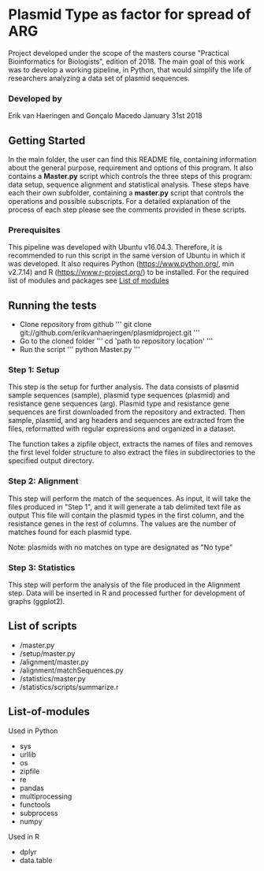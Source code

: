 # Plasmid Type as factor for spread of ARG

Project developed under the scope of the masters course "Practical Bioinformatics for Biologists", edition of 2018.
The main goal of this work was to develop a working pipeline, in Python, that would simplify the life of researchers analyzing a data set of plasmid sequences.

### Developed by
Erik van Haeringen and Gonçalo Macedo
January 31st 2018

## Getting Started
In the main folder, the user can find this README file, containing information about the general purpose, requirement and options of this program. It also contains a **Master.py** script which controls the three steps of this program: data setup, sequence alignment and statistical analysis. These steps have each their own subfolder, containing a **master.py** script that controls the operations and possible subscripts. For a detailed explanation of the process of each step please see the comments provided in these scripts.

### Prerequisites
This pipeline was developed with Ubuntu v16.04.3. Therefore, it is recommended to run this script in the same version of Ubuntu in which it was developed.
It also requires Python (https://www.python.org/, min v2.7.14) and R (https://www.r-project.org/) to be installed. For the required list of modules and packages see [List of modules](#List-of-Modules)



## Running the tests
* Clone repository from github
'''
git clone git://github.com/erikvanhaeringen/plasmidproject.git
'''
* Go to the cloned folder
'''
cd 'path to repository location'
'''
* Run the script
'''
python Master.py
'''


### Step 1: Setup
This step is the setup for further analysis.
The data consists of plasmid sample sequences (sample), plasmid type sequences (plasmid) and resistance gene sequences (arg).
Plasmid type and resistance gene sequences are first downloaded from the repository and extracted.
Then sample, plasmid, and arg headers and sequences are extracted from the files, reformatted with regular expressions and organized in a dataset.

The function takes a zipfile object, extracts the names of files and removes the first level folder structure to also extract the files in subdirectories to the specified output directory.

### Step 2: Alignment
This step will perform the match of the sequences.
As input, it will take the files produced in "Step 1", and it will generate a tab delimited text file as output
This file will contain the plasmid types in the first column, and the resistance genes in the rest of columns. The values are the number of matches found for each plasmid type.

Note: plasmids with no matches on type are designated as "No type"


### Step 3: Statistics
This step will perform the analysis of the file produced in the Alignment step.
Data will be inserted in R and processed further for development of graphs (ggplot2).


## List of scripts
* /master.py
* /setup/master.py
* /alignment/master.py
* /alignment/matchSequences.py
* /statistics/master.py
* /statistics/scripts/summarize.r


## List-of-modules
Used in Python
* sys
* urllib
* os
* zipfile
* re
* pandas
* multiprocessing
* functools
* subprocess
* numpy

Used in R
* dplyr
* data.table